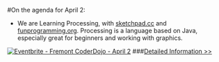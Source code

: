#On the agenda for April 2:
- We are Learning Processing, with [sketchpad.cc](http://sketchpad.cc) and [funprogramming.org](http://funprocessing.org). Processing is a language based on Java, especially great for beginners and working with graphics.

<a href="http://www.eventbrite.com/e/fremont-coderdojo-april-2-tickets-16390216579?ref=ebtn" target="_blank"><img src="https://www.eventbrite.com/custombutton?eid=16390216579" alt="Eventbrite - Fremont CoderDojo - April 2" /></a>
###[Detailed Information >>](/about)
